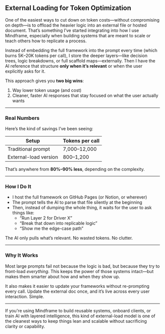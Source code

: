 ## External Loading for Token Optimization

One of the easiest ways to cut down on token costs—without compromising on depth—is to offload the heavier logic into an external file or hosted document. That’s something I’ve started integrating into how I use Mindframe, especially when building systems that are meant to scale or teach others how to replicate a process.

Instead of embedding the full framework into the prompt every time (which burns 5K–20K tokens per call), I store the deeper layers—like decision trees, logic breakdowns, or full scaffold maps—externally. Then I have the AI reference that structure **only when it’s relevant** or when the user explicitly asks for it.

This approach gives you **two big wins**:
1. Way lower token usage (and cost)
2. Cleaner, faster AI responses that stay focused on what the user actually wants

---

### Real Numbers

Here’s the kind of savings I’ve been seeing:

| Setup                  | Tokens per call |
|------------------------|-----------------|
| Traditional prompt     | 7,000–12,000     |
| External-load version  | 800–1,200        |

That’s anywhere from **80%–90% less**, depending on the complexity.

---

### How I Do It

- I host the full framework on GitHub Pages (or Notion, or wherever)
- The prompt tells the AI to parse that file silently at the beginning
- Then, instead of dumping the whole thing, it waits for the user to ask things like:
  - “Run Layer 2 for Driver X”
  - “Break that down into replicable logic”
  - “Show me the edge-case path”

The AI only pulls what’s relevant. No wasted tokens. No clutter.

---

### Why It Works

Most large prompts fail not because the logic is bad, but because they try to front-load *everything*. This keeps the power of those systems intact—but makes them smarter about how and when they show up.

It also makes it easier to update your frameworks without re-prompting every call. Update the external doc once, and it’s live across every user interaction. Simple.

---

If you're using Mindframe to build reusable systems, onboard clients, or train AI with layered intelligence, this kind of external-load model is one of the cleanest ways to keep things lean and scalable without sacrificing clarity or capability.
